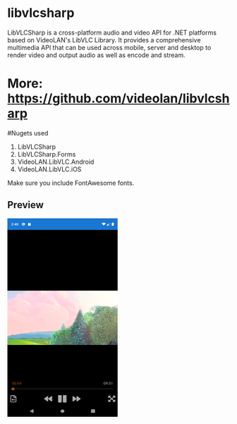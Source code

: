 # libvlcsharp
LibVLCSharp is a cross-platform audio and video API for .NET platforms based on VideoLAN's LibVLC Library. It provides a comprehensive multimedia API that can be used across mobile, server and desktop to render video and output audio as well as encode and stream.
# More: https://github.com/videolan/libvlcsharp

#Nugets used
1. LibVLCSharp
2. LibVLCSharp.Forms
3. VideoLAN.LibVLC.Android
4. VideoLAN.LibVLC.iOS

Make sure you include FontAwesome fonts.</br>

## Preview
<img src="Screenshots/preview.png" width="250" height="450">
